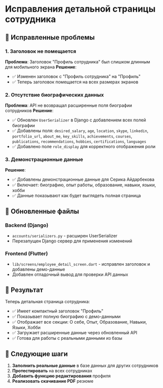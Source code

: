 # Исправления детальной страницы сотрудника

## 🔧 Исправленные проблемы

### 1. **Заголовок не помещается**
**Проблема**: Заголовок "Профиль сотрудника" был слишком длинным для мобильного экрана
**Решение**: 
- ✅ Изменен заголовок с "Профиль сотрудника" на "Профиль"
- ✅ Теперь заголовок помещается на всех размерах экранов

### 2. **Отсутствие биографических данных**
**Проблема**: API не возвращал расширенные поля биографии сотрудников
**Решение**: 
- ✅ Обновлен `UserSerializer` в Django с добавлением всех полей биографии
- ✅ Добавлены поля: `desired_salary`, `age`, `location`, `skype`, `linkedin`, `portfolio_url`, `about_me`, `key_skills`, `achievements`, `courses`, `publications`, `recommendations`, `hobbies`, `certifications`, `languages`
- ✅ Добавлено поле `role_display` для корректного отображения роли

### 3. **Демонстрационные данные**
**Решение**: 
- ✅ Добавлены демонстрационные данные для Серика Айдарбекова
- ✅ Включает: биографию, опыт работы, образование, навыки, языки, хобби
- ✅ Данные показывают как будет выглядеть полная страница

## 📝 Обновленные файлы

### Backend (Django)
- `accounts/serializers.py` - расширен UserSerializer
- Перезапущен Django сервер для применения изменений

### Frontend (Flutter)  
- `lib/screens/employee_detail_screen.dart` - исправлен заголовок и добавлены демо-данные
- Добавлен отладочный вывод для проверки API данных

## 🎯 Результат

Теперь детальная страница сотрудника:
- ✅ Имеет компактный заголовок "Профиль"
- ✅ Показывает полную биографию с демо-данными
- ✅ Отображает все секции: О себе, Опыт, Образование, Навыки, Языки, Хобби
- ✅ Загружает расширенные данные через обновленный API
- ✅ Готова для работы с реальными данными из базы

## 🔄 Следующие шаги

1. **Заполнить реальные данные** в базе данных для других сотрудников
2. **Протестировать** на всех сотрудниках
3. **Добавить функцию редактирования** профиля
4. **Реализовать скачивание PDF** резюме 